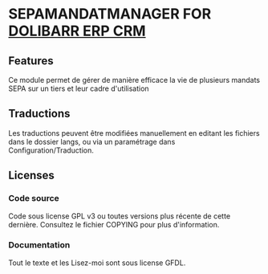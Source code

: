 # SEPAMANDATMANAGER FOR [DOLIBARR ERP CRM](https://www.dolibarr.org)

## Features

Ce module permet de gérer de manière efficace la vie de plusieurs mandats SEPA sur un tiers et leur cadre d'utilisation

<!--
![Screenshot sepamandatmanager](img/screenshot_sepamandatmanager.png?raw=true "SepaMandatManager"){imgmd}
-->

## Traductions

Les traductions peuvent être modifiées manuellement en editant les fichiers dans le dossier langs, ou via un paramétrage dans Configuration/Traduction.

<!--
This module contains also a sample configuration for Transifex, under the hidden directory [.tx](.tx), so it is possible to manage translation using this service.

For more informations, see the [translator's documentation](https://wiki.dolibarr.org/index.php/Translator_documentation).

There is a [Transifex project](https://transifex.com/projects/p/dolibarr-module-template) for this module.
-->

<!--

## Installation

### From the ZIP file and GUI interface

- If you get the module in a zip file (like when downloading it from the market place [Dolistore](https://www.dolistore.com)), go into
menu ```Home - Setup - Modules - Deploy external module``` and upload the zip file.

Note: If this screen tell you there is no custom directory, check your setup is correct:

- In your Dolibarr installation directory, edit the ```htdocs/conf/conf.php``` file and check that following lines are not commented:

    ```php
    //$dolibarr_main_url_root_alt ...
    //$dolibarr_main_document_root_alt ...
    ```

- Uncomment them if necessary (delete the leading ```//```) and assign a sensible value according to your Dolibarr installation

    For example :

    - UNIX:
        ```php
        $dolibarr_main_url_root_alt = '/custom';
        $dolibarr_main_document_root_alt = '/var/www/Dolibarr/htdocs/custom';
        ```

    - Windows:
        ```php
        $dolibarr_main_url_root_alt = '/custom';
        $dolibarr_main_document_root_alt = 'C:/My Web Sites/Dolibarr/htdocs/custom';
        ```

### From a GIT repository

- Clone the repository in ```$dolibarr_main_document_root_alt/digitalsignaturemanager```

```sh
cd ....../custom
git clone git@github.com:gitlogin/digitalsignaturemanager.git digitalsignaturemanager
```

### <a name="final_steps"></a>Final steps

From your browser:

  - Log into Dolibarr as a super-administrator
  - Go to "Setup" -> "Modules"
  - You should now be able to find and enable the module

-->

## Licenses

### Code source

Code sous license GPL v3 ou toutes versions plus récente de cette dernière. Consultez le fichier COPYING pour plus d'information.

### Documentation

Tout le texte et les Lisez-moi sont sous license GFDL.
